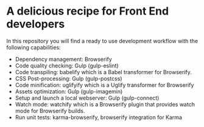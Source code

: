 # A delicious recipe for Front End developers

In this repository you will find a ready to use development workflow with the following capabilities:

- Dependency management: Browserify
- Code quality checking: Gulp (gulp-eslint)
- Code transpiling: babelify which is a Babel transformer for Browserify.
- CSS Post-processing: Gulp (gulp-postcss)
- Code minification: uglifyify which is a Uglify transformer for Browserify
- Assets optimization: Gulp (gulp-imagemin)
- Setup and launch a local webserver: Gulp (gulp-connect)
- Watch mode: watchify which is a Browserify plugin that provides watch mode for Browserify builds.
- Run unit tests: karma-browserify, browserify integration for Karma 

